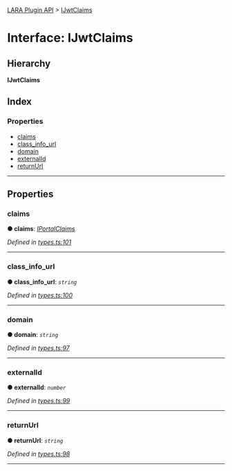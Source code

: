 [LARA Plugin API](../README.md) > [IJwtClaims](../interfaces/ijwtclaims.md)

# Interface: IJwtClaims

## Hierarchy

**IJwtClaims**

## Index

### Properties

* [claims](ijwtclaims.md#claims)
* [class_info_url](ijwtclaims.md#class_info_url)
* [domain](ijwtclaims.md#domain)
* [externalId](ijwtclaims.md#externalid)
* [returnUrl](ijwtclaims.md#returnurl)

---

## Properties

<a id="claims"></a>

###  claims

**● claims**: *[IPortalClaims](iportalclaims.md)*

*Defined in [types.ts:101](https://github.com/concord-consortium/lara/blob/90403de1/lara-typescript/src/plugin-api/types.ts#L101)*

___
<a id="class_info_url"></a>

###  class_info_url

**● class_info_url**: *`string`*

*Defined in [types.ts:100](https://github.com/concord-consortium/lara/blob/90403de1/lara-typescript/src/plugin-api/types.ts#L100)*

___
<a id="domain"></a>

###  domain

**● domain**: *`string`*

*Defined in [types.ts:97](https://github.com/concord-consortium/lara/blob/90403de1/lara-typescript/src/plugin-api/types.ts#L97)*

___
<a id="externalid"></a>

###  externalId

**● externalId**: *`number`*

*Defined in [types.ts:99](https://github.com/concord-consortium/lara/blob/90403de1/lara-typescript/src/plugin-api/types.ts#L99)*

___
<a id="returnurl"></a>

###  returnUrl

**● returnUrl**: *`string`*

*Defined in [types.ts:98](https://github.com/concord-consortium/lara/blob/90403de1/lara-typescript/src/plugin-api/types.ts#L98)*

___

